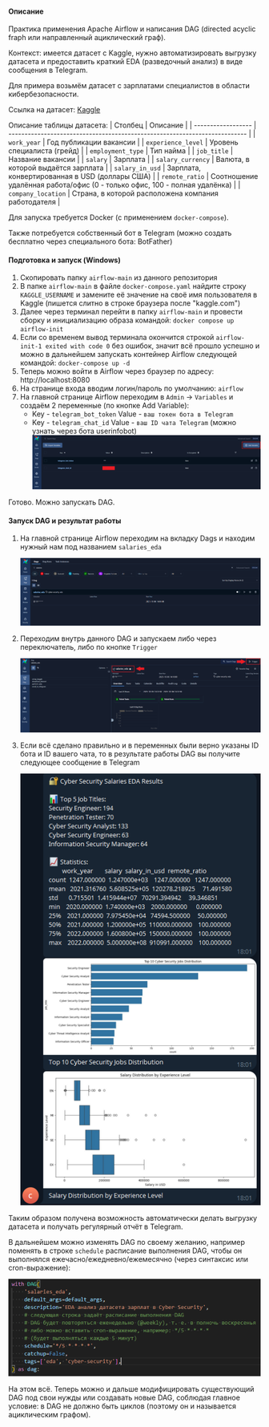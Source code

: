 #### Описание
Практика применения Apache Airflow и написания DAG (directed acyclic fraph или направленный ациклический граф).

Контекст: имеется датасет с Kaggle, нужно автоматизировать выгрузку датасета и предоставить краткий EDA (разведочный анализ) в виде сообщения в Telegram.

Для примера возьмём датасет с зарплатами специалистов в области кибербезопасности.

Ссылка на датасет: [Kaggle](https://www.kaggle.com/datasets/varishabatool/cyber-security-salaries-dataset)

Описание таблицы датасета:
| Столбец            | Описание                                                                   |
| ------------------ | -------------------------------------------------------------------------- |
| `work_year`        | Год публикации вакансии                                                    |
| `experience_level` | Уровень специалиста (грейд)                                                |
| `employment_type`  | Тип найма                                                                  |
| `job_title`        | Название вакансии                                                          |
| `salary`           | Зарплата                                                                   |
| `salary_currency`  | Валюта, в которой выдаётся зарплата                                        |
| `salary_in_usd`    | Зарплата, конвертированная в USD (доллары США)                             |
| `remote_ratio`     | Соотношение удалённая работа/офис (0 - только офис, 100 - полная удалёнка) |
| `company_location` | Страна, в которой расположена компания работодателя                        |

Для запуска требуется Docker (с применением `docker-compose`).

Также потребуется собственный бот в Telegram (можно создать бесплатно через специального бота: BotFather)

#### Подготовка и запуск (Windows)

1) Скопировать папку `airflow-main` из данного репозитория
2) В папке `airflow-main` в файле `docker-compose.yaml` найдите строку `KAGGLE_USERNAME` и замените её значение на своё имя пользователя в Kaggle (пишется слитно в строке браузера после "kaggle.com")
3) Далее через терминал перейти в папку `airflow-main` и провести сборку и инициализацию образа командой: 
   ` docker compose up airflow-init `
4) Если со временем вывод терминала окончится строкой `airflow-init-1 exited with code 0` без ошибок, значит всё прошло успешно и можно в дальнейшем запускать контейнер Airflow следующей командой:
   ` docker-compose up -d `
5) Теперь можно войти в Airflow через браузер по адресу: http://localhost:8080
6) На странице входа вводим логин/пароль по умолчанию: `airflow`
7) На главной странице Airflow переходим в `Admin` -> `Variables` и создаём 2 переменные (по кнопке Add Variable):
   - Key - `telegram_bot_token` Value - `ваш токен бота в Telegram`
   - Key - `telegram_chat_id` Value - `ваш ID чата Telegram` (можно узнать через бота userinfobot)
    ![Переменные в Airflow](./img/01_airflow_variables.png)

Готово. Можно запускать DAG. 

#### Запуск DAG и результат работы
1) На главной странице Airflow переходим на вкладку Dags и находим нужный нам под названием `salaries_eda`

    ![Вкладка DAGs](./img/02_airflow_dags.png)

2) Переходим внутрь данного DAG и запускаем либо через переключатель, либо по кнопке `Trigger`

    ![Запуск DAG](./img/03_airflow_dag_trigger.png)

3) Если всё сделано правильно и в переменных были верно указаны ID бота и ID вашего чата, то в результате работы DAG вы получите следующее сообщение в Telegram

    ![Результат работы DAG](./img/04_tg_bot_message.png)

Таким образом получена возможность автоматически делать выгрузку датасета и получать регулярный отчёт в Telegram.

В дальнейшем можно изменять DAG по своему желанию, например поменять в строке `schedule` расписание выполнения DAG, чтобы он выполнялся ежечасно/ежедневно/ежемесячно (через синтаксис или cron-выражение):

![Изменение расписания DAG](./img/05_dag_schedule_modify.png)

На этом всё. Теперь можно и дальше модифицировать существующий DAG под свои нужды или создавать новые DAG, соблюдая главное условие: в DAG не должно быть циклов (поэтому он и называется ациклическим графом).